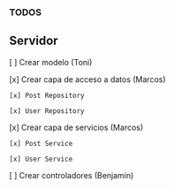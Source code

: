 ### TODOS

## Servidor

[ ] Crear modelo (Toni)

[x] Crear capa de acceso a datos (Marcos)

    [x] Post Repository
    
    [x] User Repository

[x] Crear capa de servicios (Marcos)

    [x] Post Service
    
    [x] User Service

[ ] Crear controladores (Benjamín)